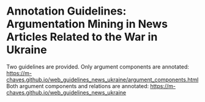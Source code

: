 # Annotation Guidelines: Argumentation Mining in News Articles Related to the War in Ukraine

Two guidelines are provided.
Only argument components are annotated: https://m-chaves.github.io/web_guidelines_news_ukraine/argument_components.html
Both argument components and relations are annotated: https://m-chaves.github.io/web_guidelines_news_ukraine